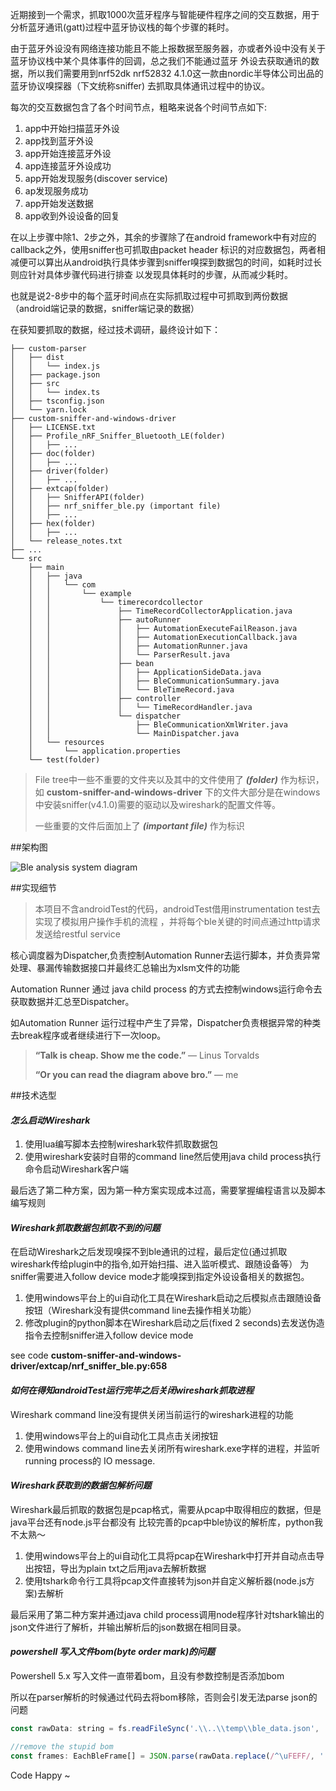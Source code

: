 
近期接到一个需求，抓取1000次蓝牙程序与智能硬件程序之间的交互数据，用于分析蓝牙通讯(gatt)过程中蓝牙协议栈的每个步骤的耗时。

由于蓝牙外设没有网络连接功能且不能上报数据至服务器，亦或者外设中没有关于蓝牙协议栈中某个具体事件的回调，总之我们不能通过蓝牙
外设去获取通讯的数据，所以我们需要用到nrf52dk nrf52832 4.1.0这一款由nordic半导体公司出品的蓝牙协议嗅探器（下文统称sniffer)
去抓取具体通讯过程中的协议。

每次的交互数据包含了各个时间节点，粗略来说各个时间节点如下:
1. app中开始扫描蓝牙外设
2. app找到蓝牙外设
3. app开始连接蓝牙外设
4. app连接蓝牙外设成功
5. app开始发现服务(discover service)
6. ap发现服务成功
7. app开始发送数据
8. app收到外设设备的回复

在以上步骤中除1、2步之外，其余的步骤除了在android framework中有对应的callback之外，使用sniffer也可抓取由packet header
标识的对应数据包，两者相减便可以算出从android执行具体步骤到sniffer嗅探到数据包的时间，如耗时过长则应针对具体步骤代码进行排查
以发现具体耗时的步骤，从而减少耗时。

也就是说2-8步中的每个蓝牙时间点在实际抓取过程中可抓取到两份数据（android端记录的数据，sniffer端记录的数据）

在获知要抓取的数据，经过技术调研，最终设计如下：

```text
├── custom-parser
│   ├── dist
│   │   └── index.js
│   ├── package.json
│   ├── src
│   │   └── index.ts
│   ├── tsconfig.json
│   └── yarn.lock
├── custom-sniffer-and-windows-driver
│   ├── LICENSE.txt
│   ├── Profile_nRF_Sniffer_Bluetooth_LE(folder)
│   │   ├── ...
│   ├── doc(folder)
│   │   ├── ...
│   ├── driver(folder)
│   │   ├── ...
│   ├── extcap(folder)
│   │   ├── SnifferAPI(folder)
│   │   ├── nrf_sniffer_ble.py (important file)
│   │   ├── ...
│   ├── hex(folder)
│   │   ├── ...
│   └── release_notes.txt
├── ...
└── src
    ├── main
    │   ├── java
    │   │   └── com
    │   │       └── example
    │   │           └── timerecordcollector
    │   │               ├── TimeRecordCollectorApplication.java
    │   │               ├── autoRunner
    │   │               │   ├── AutomationExecuteFailReason.java
    │   │               │   ├── AutomationExecutionCallback.java
    │   │               │   ├── AutomationRunner.java
    │   │               │   └── ParserResult.java
    │   │               ├── bean
    │   │               │   ├── ApplicationSideData.java
    │   │               │   ├── BleCommunicationSummary.java
    │   │               │   └── BleTimeRecord.java
    │   │               ├── controller
    │   │               │   └── TimeRecordHandler.java
    │   │               └── dispatcher
    │   │                   ├── BleCommunicationXmlWriter.java
    │   │                   └── MainDispatcher.java
    │   └── resources
    │       └── application.properties
    └── test(folder)
```
>File tree中一些不重要的文件夹以及其中的文件使用了 **_(folder)_** 作为标识，如 **custom-sniffer-and-windows-driver** 
下的文件大部分是在windows中安装sniffer(v4.1.0)需要的驱动以及wireshark的配置文件等。
> 
> 一些重要的文件后面加上了 **_(important file)_** 作为标识


##架构图

![Ble analysis system diagram](http://www.deepcode.site:9000/blog/ble-analysis-system-diagram-light.png)

##实现细节

> 本项目不含androidTest的代码，androidTest借用instrumentation test去实现了模拟用户操作手机的流程
> ，并将每个ble关键的时间点通过http请求发送给restful service

核心调度器为Dispatcher,负责控制Automation Runner去运行脚本，并负责异常处理、暴漏传输数据接口并最终汇总输出为xlsm文件的功能

Automation Runner 通过 java child process 的方式去控制windows运行命令去获取数据并汇总至Dispatcher。

如Automation Runner 运行过程中产生了异常，Dispatcher负责根据异常的种类去break程序或者继续进行下一次loop。

> **“Talk is cheap. Show me the code.”**    ― Linus Torvalds
> 
> **“Or you can read the diagram above bro.”**    ― me

##技术选型

#### _怎么启动Wireshark_
1. 使用lua编写脚本去控制wireshark软件抓取数据包
2. 使用wireshark安装时自带的command line然后使用java child process执行命令启动Wireshark客户端

最后选了第二种方案，因为第一种方案实现成本过高，需要掌握编程语言以及脚本编写规则

#### _Wireshark抓取数据包抓取不到的问题_

在启动Wireshark之后发现嗅探不到ble通讯的过程，最后定位(通过抓取wireshark传给plugin中的指令,如开始扫描、进入监听模式、跟随设备等）
为sniffer需要进入follow device mode才能嗅探到指定外设设备相关的数据包。

1. 使用windows平台上的ui自动化工具在Wireshark启动之后模拟点击跟随设备按钮（Wireshark没有提供command line去操作相关功能）
2. 修改plugin的python脚本在Wireshark启动之后(fixed 2 seconds)去发送伪造指令去控制sniffer进入follow device mode

see code **custom-sniffer-and-windows-driver/extcap/nrf_sniffer_ble.py:658**

#### _如何在得知androidTest运行完毕之后关闭wireshark抓取进程_

Wireshark command line没有提供关闭当前运行的wireshark进程的功能

1. 使用windows平台上的ui自动化工具点击关闭按钮
2. 使用windows command line去关闭所有wireshark.exe字样的进程，并监听running process的 IO message.

#### _Wireshark获取到的数据包解析问题_

Wireshark最后抓取的数据包是pcap格式，需要从pcap中取得相应的数据，但是java平台还有node.js平台都没有
比较完善的pcap中ble协议的解析库，python我不太熟～

1. 使用windows平台上的ui自动化工具将pcap在Wireshark中打开并自动点击导出按钮，导出为plain txt之后用java去解析数据
2. 使用tshark命令行工具将pcap文件直接转为json并自定义解析器(node.js方案)去解析

最后采用了第二种方案并通过java child process调用node程序针对tshark输出的json文件进行了解析，并输出解析后的json数据在相同目录。

#### _powershell 写入文件bom(byte order mark)的问题_

Powershell 5.x 写入文件一直带着bom，且没有参数控制是否添加bom

所以在parser解析的时候通过代码去将bom移除，否则会引发无法parse json的问题
```js
const rawData: string = fs.readFileSync('.\\..\\temp\\ble_data.json', 'utf-8');

//remove the stupid bom
const frames: EachBleFrame[] = JSON.parse(rawData.replace(/^\uFEFF/, ''));
```

Code Happy ~
